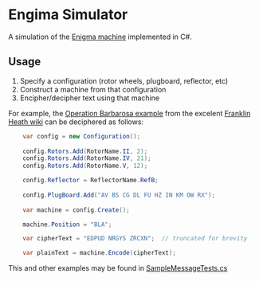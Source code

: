 # Engima Simulator

A simulation of the [Enigma machine](https://en.wikipedia.org/wiki/Enigma_machine) implemented in C#.

## Usage

1. Specify a configuration (rotor wheels, plugboard, reflector, etc)
2. Construct a machine from that configuration
3. Encipher/decipher text using that machine

For example, the [Operation Barbarosa example](http://wiki.franklinheath.co.uk/index.php/Enigma/Sample_Messages#Operation_Barbarossa.2C_1941) from the excelent [Franklin Heath wiki](http://wiki.franklinheath.co.uk/index.php/Enigma) can be deciphered as follows:

```csharp
    var config = new Configuration();
    
    config.Rotors.Add(RotorName.II, 2);
    config.Rotors.Add(RotorName.IV, 21);
    config.Rotors.Add(RotorName.V, 12);

    config.Reflector = ReflectorName.RefB;
    
    config.PlugBoard.Add("AV BS CG DL FU HZ IN KM OW RX");
    
    var machine = config.Create();

    machine.Position = "BLA";

    var cipherText = "EDPUD NRGYS ZRCXN";  // truncated for brevity

    var plainText = machine.Encode(cipherText);

```

This and other examples may be found in [SampleMessageTests.cs](/tests/Enigma.Tests/SampleMessageTests.cs)
